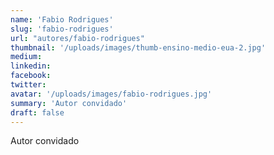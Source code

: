 ```yaml
---
name: 'Fabio Rodrigues'
slug: 'fabio-rodrigues'
url: "autores/fabio-rodrigues"
thumbnail: '/uploads/images/thumb-ensino-medio-eua-2.jpg'
medium:
linkedin:
facebook:
twitter:
avatar: '/uploads/images/fabio-rodrigues.jpg'
summary: 'Autor convidado'
draft: false
---
```


Autor convidado
